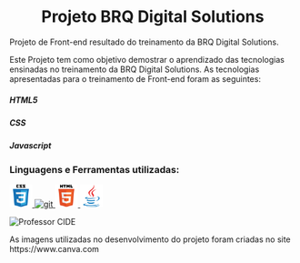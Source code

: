 <h1 align="center"> Projeto BRQ Digital Solutions </h1>
Projeto de Front-end resultado do treinamento da BRQ Digital Solutions.

<p>Este Projeto tem como objetivo demostrar o aprendizado das tecnologias ensinadas no treinamento da BRQ Digital Solutions.
  As tecnologias apresentadas para o treinamento de Front-end foram as seguintes:
</p>
  <h5>HTML5</h5>
  <h5>CSS</h5>
  <h5>Javascript</h5>
  
<h3 align="left">Linguagens e Ferramentas utilizadas:</h3>
<p align="left"> <a href="https://www.w3schools.com/css/" target="_blank" rel="noreferrer"> <img src="https://raw.githubusercontent.com/devicons/devicon/master/icons/css3/css3-original-wordmark.svg" alt="css3" width="40" height="40"/> </a> <a href="https://git-scm.com/" target="_blank" rel="noreferrer"> <img src="https://www.vectorlogo.zone/logos/git-scm/git-scm-icon.svg" alt="git" width="40" height="40"/> </a> <a href="https://www.w3.org/html/" target="_blank" rel="noreferrer"> <img src="https://raw.githubusercontent.com/devicons/devicon/master/icons/html5/html5-original-wordmark.svg" alt="html5" width="40" height="40"/> </a> <a href="https://www.java.com" target="_blank" rel="noreferrer"> <img src="https://raw.githubusercontent.com/devicons/devicon/master/icons/java/java-original.svg" alt="java" width="40" height="40"/> </a> <a href="https://developer.mozilla.org/en-US/docs/Web/JavaScript" target="_blank" rel="noreferrer"></a>  </p>

  
  ![Professor CIDE](https://user-images.githubusercontent.com/86419088/171408460-a20f5f8b-37b3-4399-b059-72d4298d2cb8.png)

<p>As imagens utilizadas no desenvolvimento do projeto foram criadas no site https://www.canva.com </p>  

  

